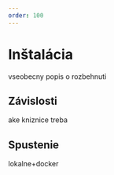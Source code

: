 ```yaml
---
order: 100
---
```

# Inštalácia
vseobecny popis o rozbehnuti

## Závislosti
ake kniznice treba

## Spustenie
lokalne+docker
